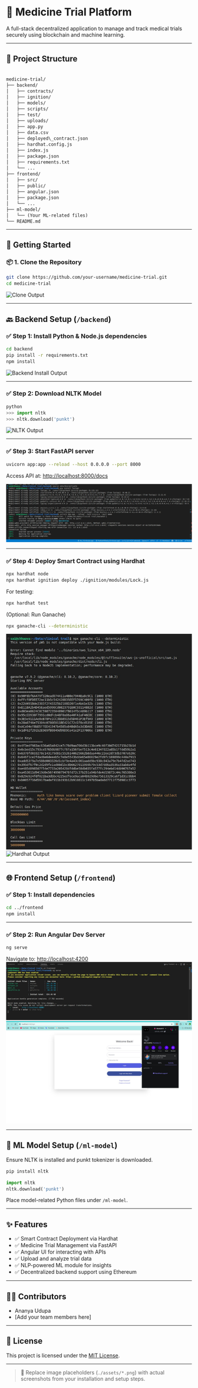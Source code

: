 
# 💊 Medicine Trial Platform

A full-stack decentralized application to manage and track medical trials securely using blockchain and machine learning.

---

## 📁 Project Structure

```

medicine-trial/
├── backend/
│   ├── contracts/
│   ├── ignition/
│   ├── models/
│   ├── scripts/
│   ├── test/
│   ├── uploads/
│   ├── app.py
│   ├── data.csv
│   ├── deployed\_contract.json
│   ├── hardhat.config.js
│   ├── index.js
│   ├── package.json
│   ├── requirements.txt
│   └── ...
├── frontend/
│   ├── src/
│   ├── public/
│   ├── angular.json
│   ├── package.json
│   └── ...
├── ml-model/
│   └── (Your ML-related files)
└── README.md

````

---

## 🚀 Getting Started

### 📦 1. Clone the Repository

```bash
git clone https://github.com/your-username/medicine-trial.git
cd medicine-trial
````

![Clone Output](./assets/clone.png)

---

## 🔙 Backend Setup (`/backend`)

### ✅ Step 1: Install Python & Node.js dependencies

```bash
cd backend
pip install -r requirements.txt
npm install
```

![Backend Install Output](./assets/1.jpg)

---

### ✅ Step 2: Download NLTK Model

```python
python
>>> import nltk
>>> nltk.download('punkt')
```

![NLTK Output](./assets/nltk-download.png)

---

### ✅ Step 3: Start FastAPI server

```bash
uvicorn app:app --reload --host 0.0.0.0 --port 8000
```

Access API at: [http://localhost:8000/docs](http://localhost:8000/docs)

![FastAPI Output](./assets/backend.jpg)

---

### ✅ Step 4: Deploy Smart Contract using Hardhat

```bash
npx hardhat node
npx hardhat ignition deploy ./ignition/modules/Lock.js
```

For testing:

```bash
npx hardhat test
```

(Optional: Run Ganache)

```bash
npx ganache-cli --deterministic
```

![Hardhat Output](./assets/ganache.jpg)
![Hardhat Output](./assets/transaction.jpg)


---

## 🌐 Frontend Setup (`/frontend`)

### ✅ Step 1: Install dependencies

```bash
cd ../frontend
npm install
```



---

### ✅ Step 2: Run Angular Dev Server

```bash
ng serve
```

Navigate to: [http://localhost:4200](http://localhost:4200)
![Frontend Install Output](./assets/frontend.jpg)
![Angular Output](./assets/login.jpg)

---

## 🧠 ML Model Setup (`/ml-model`)

Ensure NLTK is installed and punkt tokenizer is downloaded.

```bash
pip install nltk
```

```python
import nltk
nltk.download('punkt')
```

Place model-related Python files under `/ml-model`.

---

## ✨ Features

* ✅ Smart Contract Deployment via Hardhat
* ✅ Medicine Trial Management via FastAPI
* ✅ Angular UI for interacting with APIs
* ✅ Upload and analyze trial data
* ✅ NLP-powered ML module for insights
* ✅ Decentralized backend support using Ethereum

---

## 👩‍💻 Contributors

* Ananya Udupa
* \[Add your team members here]

---

## 📜 License

This project is licensed under the [MIT License](LICENSE).

---

> 📌 Replace image placeholders (`./assets/*.png`) with actual screenshots from your installation and setup steps.

```


